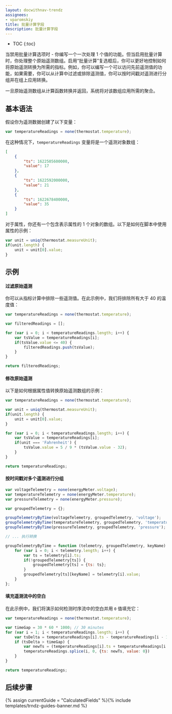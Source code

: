 ```yaml
---
layout: docwithnav-trendz
assignees:
- vparomskiy
title: 批量计算字段
description: 批量计算字段
---
```


* TOC
{:toc}


当禁用批量计算选项时 - 你编写一个一次处理 1 个值的功能。但当启用批量计算时，你处理整个原始遥测数组。启用“批量计算”复选框后，你可以更好地控制如何将原始遥测转换为所需的指标。例如，你可以编写一个可以访问先前遥测值的功能，如果需要，你可以从计算中过滤或排除遥测值，你可以按时间戳对遥测进行分组并在组上应用转换。

一旦原始遥测数组从计算函数转换并返回，系统将对该数组应用所需的聚合。

## 基本语法

假设你为遥测数据创建了以下变量：

```javascript
var temperatureReadings = none(thermostat.temperature);
```

在这种情况下，`temperatureReadings` 变量将是一个遥测对象数组：

```json
[
	{
		"ts": 1622505600000,
		"value": 17
	},
	{
		"ts": 1622592000000,
		"value": 21
	},
	{
		"ts": 1622678400000,
		"value": 35
	}
]
```

对于属性，你还有一个包含表示属性的 1 个对象的数组。以下是如何在脚本中使用属性的示例：

```javascript
var unit = uniq(thermostat.measureUnit);
if(unit.length) {
    unit = unit[0].value;
}
```

## 示例

#### 过滤原始遥测

你可以从指标计算中排除一些遥测值。在此示例中，我们将排除所有大于 40 的温度值：

```javascript
var temperatureReadings = none(thermostat.temperature);

var filteredReadings = [];

for (var i = 0; i < temperatureReadings.length; i++) {
    var tsValue = temperatureReadings[i];
    if(tsValue.value <= 40) {
        filteredReadings.push(tsValue);
    }
}

return filteredReadings;
```

#### 修改原始遥测

以下是如何根据属性值转换原始遥测数组的示例：

```javascript
var temperatureReadings = none(thermostat.temperature);

var unit = uniq(thermostat.measureUnit);
if(unit.length) {
    unit = unit[0].value;
}

for (var i = 0; i < temperatureReadings.length; i++) {
    var tsValue = temperatureReadings[i];
    if(unit === 'Fahrenheit') {
        tsValue.value = 5 / 9 * (tsValue.value - 32);
    }
}

return temperatureReadings;
```

#### 按时间戳对多个遥测进行分组

```javascript
var voltageTelemetry = none(energyMeter.voltage);
var temperatureTelemetry = none(energyMeter.temperature);
var pressureTelemetry = none(energyMeter.pressure);

var groupedTelemetry = {};

groupTelemetryByTime(voltageTelemetry, groupedTelemetry, 'voltage');
groupTelemetryByTime(temperatureTelemetry, groupedTelemetry, 'temperature');
groupTelemetryByTime(pressureTelemetry, groupedTelemetry, 'pressure');

// ... 执行转换

groupTelemetryByTime = function (telemetry, groupedTelemetry, keyName) {
    for (var i = 0; i < telemetry.length; i++) {
        var ts = telemetry[i].ts;
        if(!groupedTelemetry[ts]) {
            groupedTelemetry[ts] = {ts: ts};
        }
        groupedTelemetry[ts][keyName] = telemetry[i].value;
    }
};

```


#### 填充遥测流中的空白

在此示例中，我们将演示如何检测时序流中的空白并用 `0` 值填充它：

```javascript
var temperatureReadings = none(thermostat.temperature);

var timeGap = 30 * 60 * 1000; // 30 minutes
for (var i = 1; i < temperatureReadings.length; i++) {
    var tsDelta = temperatureReadings[i].ts - temperatureReadings[i - 1].ts;
    if (tsDelta > timeGap) {
        var newTs = (temperatureReadings[i].ts + temperatureReadings[i - 1].ts) / 2;
        temperatureReadings.splice(i, 0, {ts: newTs, value: 0})
    }
}

return temperatureReadings;
``` 

## 后续步骤

{% assign currentGuide = "CalculatedFields" %}{% include templates/trndz-guides-banner.md %}